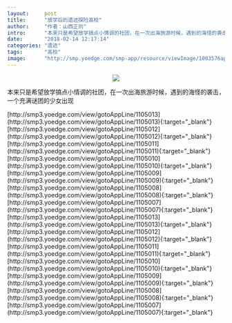 ```yaml
---
layout:     post
title:      "放学后的遗迹探险高校"
author:     "作者：山西正则"
intro:      "本来只是希望放学搞点小情调的社团，在一次出海旅游时候，遇到的海怪的袭击，一个充满谜团的少女出现"
date:       "2018-02-14 12:17:14"
categories: "遗迹"
tags:       "高校"
image:      "http://smp.yoedge.com/smp-app/resource/viewImage/1003576appline.png"
---
```

<div style="text-align: center">
<p><img src="http://smp.yoedge.com/smp-app/resource/viewImage/1003576appline.png"/></p>
</div>
<p class="post-meta">
<span>本来只是希望放学搞点小情调的社团，在一次出海旅游时候，遇到的海怪的袭击，一个充满谜团的少女出现</span>
</p>
[http://smp3.yoedge.com/view/gotoAppLine/1105013](http://smp3.yoedge.com/view/gotoAppLine/1105013){:target="_blank"}
[http://smp3.yoedge.com/view/gotoAppLine/1105012](http://smp3.yoedge.com/view/gotoAppLine/1105012){:target="_blank"}
[http://smp3.yoedge.com/view/gotoAppLine/1105011](http://smp3.yoedge.com/view/gotoAppLine/1105011){:target="_blank"}
[http://smp3.yoedge.com/view/gotoAppLine/1105010](http://smp3.yoedge.com/view/gotoAppLine/1105010){:target="_blank"}
[http://smp3.yoedge.com/view/gotoAppLine/1105009](http://smp3.yoedge.com/view/gotoAppLine/1105009){:target="_blank"}
[http://smp3.yoedge.com/view/gotoAppLine/1105008](http://smp3.yoedge.com/view/gotoAppLine/1105008){:target="_blank"}
[http://smp3.yoedge.com/view/gotoAppLine/1105007](http://smp3.yoedge.com/view/gotoAppLine/1105007){:target="_blank"}
[http://smp3.yoedge.com/view/gotoAppLine/1105013](http://smp3.yoedge.com/view/gotoAppLine/1105013){:target="_blank"}
[http://smp3.yoedge.com/view/gotoAppLine/1105012](http://smp3.yoedge.com/view/gotoAppLine/1105012){:target="_blank"}
[http://smp3.yoedge.com/view/gotoAppLine/1105011](http://smp3.yoedge.com/view/gotoAppLine/1105011){:target="_blank"}
[http://smp3.yoedge.com/view/gotoAppLine/1105010](http://smp3.yoedge.com/view/gotoAppLine/1105010){:target="_blank"}
[http://smp3.yoedge.com/view/gotoAppLine/1105009](http://smp3.yoedge.com/view/gotoAppLine/1105009){:target="_blank"}
[http://smp3.yoedge.com/view/gotoAppLine/1105008](http://smp3.yoedge.com/view/gotoAppLine/1105008){:target="_blank"}
[http://smp3.yoedge.com/view/gotoAppLine/1105007](http://smp3.yoedge.com/view/gotoAppLine/1105007){:target="_blank"}


